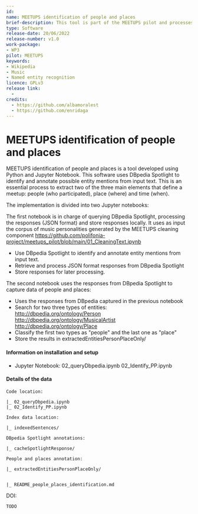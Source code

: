 ```yaml
---
id: 
name: MEETUPS identification of people and places
brief-description: This tool is part of the MEETUPS pilot and processes text from music personalities' biographies. It uses DBpedia Spotlight to identify and annotate possible entity mentions from input text. This is an essential process to identify two of the three main elements that define a meetup: people (who participated) and place (where). Along with data of time (when) the meeting happen complete a historical meetup data point.
type: Software
release-date: 20/06/2022
release-number: v1.0
work-package:
- WP3
pilot: MEETUPS
keywords:
- Wikipedia
- Music
- Named entity recognition
licence: GPLv3
release link:
  - 
credits:
  - https://github.com/albamoralest
  - https://github.com/enridaga
---
```


# MEETUPS identification of people and places

MEETUPS identification of people and places is a tool developed using Python and Jupyter Notebook. This software uses DBpedia Spotlight to identify and annotate possible entity mentions from input text. This is an essential process to extract two of the three main elements that define a meetup: people (who participated), place (where) and time (when).

The implementation is divided into two Jupyter notebooks: 

The first notebook is in charge of querying DBpedia Spotlight, processing the responses (JSON format) and store responses locally.
It uses as input the corpus of music personalities generated by the MEETUPS cleaning component https://github.com/polifonia-project/meetups_pilot/blob/main/01_CleaningText.ipynb

- Use DBpedia Spotlight to identify and annotate entity mentions from input text.
- Retrieve and process JSON format responses from DBpedia Spotlight
- Store responses for later processing.

The second notebook uses the responses from DBpedia Spotlight to capture data of people and places:
- Uses the responses from DBpedia captured in the previous notebook
- Search for two three types of entities:
    http://dbpedia.org/ontology/Person
    http://dbpedia.org/ontology/MusicalArtist
    http://dbpedia.org/ontology/Place
- Classify the first two types as "people" and the last one as "place"
- Store the results in extractedEntitiesPersonPlaceOnly/

#### Information on installation and setup

  - Jupyter Notebook:
    02_queryDbpedia.ipynb
    02_Identify_PP.ipynb

#### Details of the data

    Code location:
    
    |_ 02_queryDbpedia.ipynb
    |_ 02_Identify_PP.ipynb
    
    Index data location:
    
    |_ indexedSentences/
    
    DBpedia Spotlight annotations:
    
    |_ cacheSpotlightResponse/        
    
    People and places annotation:
    
    |_ extractedEntitiesPersonPlaceOnly/
    
    
    |_ README_people_places_identification.md
    

DOI:

    TODO